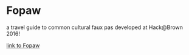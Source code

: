 # Fopaw
a travel guide to common cultural faux pas
developed at Hack@Brown 2016!

[link to Fopaw](http://faridasabry.com/4Paws)
